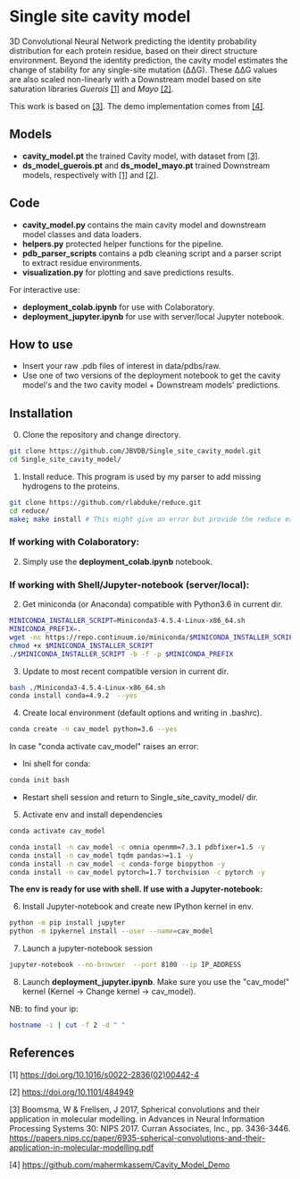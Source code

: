 # Single site cavity model

3D Convolutional Neural Network predicting the identity probability distribution for each protein residue, based on their direct structure environment.
Beyond the identity prediction, the cavity model estimates the change of stability for any single-site mutation (&#x0394;&#x0394;G). These &#x0394;&#x0394;G values are also scaled non-linearly with a Downstream model based on site saturation libraries *Guerois* [[1]](#1) and *Mayo* [[2]](#2).

This work is based on [[3]](#3). The demo implementation comes from [[4]](#4).

## Models
- **cavity_model.pt** the trained Cavity model, with dataset from [[3]](#3).
- **ds_model_guerois.pt** and **ds_model_mayo.pt** trained Downstream models, respectively with [[1]](#1) and [[2]](#2).

## Code

- **cavity_model.py** contains the main cavity model and downstream model classes and data loaders.
- **helpers.py** protected helper functions for the pipeline.
- **pdb_parser_scripts** contains a pdb cleaning script and a parser script to extract residue environments.
- **visualization.py** for plotting and save predictions results.

For interactive use:
- **deployment_colab.ipynb** for use with Colaboratory.
- **deployment_jupyter.ipynb** for use with server/local Jupyter notebook.

## How to use
- Insert your raw .pdb files of interest in data/pdbs/raw.
- Use one of two versions of the deployment notebook to get the cavity model's and the two cavity model + Downstream models' predictions.

## Installation

0. Clone the repository and change directory.

```bash
git clone https://github.com/JBVDB/Single_site_cavity_model.git
cd Single_site_cavity_model/
```

1. Install reduce. This program is used by my parser to add missing hydrogens to the proteins.

```bash
git clone https://github.com/rlabduke/reduce.git
cd reduce/
make; make install # This might give an error but provide the reduce executable in this directory
```

### If working with Colaboratory:

2. Simply use the **deployment_colab.ipynb** notebook.

### If working with Shell/Jupyter-notebook (server/local):

2. Get miniconda (or Anaconda) compatible with Python3.6 in current dir.

```bash
MINICONDA_INSTALLER_SCRIPT=Miniconda3-4.5.4-Linux-x86_64.sh
MINICONDA_PREFIX=.
wget -nc https://repo.continuum.io/miniconda/$MINICONDA_INSTALLER_SCRIPT
chmod +x $MINICONDA_INSTALLER_SCRIPT
./$MINICONDA_INSTALLER_SCRIPT -b -f -p $MINICONDA_PREFIX
```

3. Update to most recent compatible version in current dir.

```bash
bash ./Miniconda3-4.5.4-Linux-x86_64.sh
conda install conda=4.9.2  --yes
```

4. Create local environment (default options and writing in .bashrc).

```bash
conda create -n cav_model python=3.6 --yes
```
In case "conda activate cav_model" raises an error:

  - Ini shell for conda:

  ```bash
  conda init bash
  ```

  - Restart shell session and return to Single_site_cavity_model/ dir.

5. Activate env and install dependencies

```bash
conda activate cav_model

conda install -n cav_model -c omnia openmm=7.3.1 pdbfixer=1.5 -y
conda install -n cav_model tqdm pandas>=1.1 -y
conda install -n cav_model -c conda-forge biopython -y
conda install -n cav_model pytorch=1.7 torchvision -c pytorch -y
```

**The env is ready for use with shell. If use with a Jupyter-notebook:**

6. Install Jupyter-notebook and create new IPython kernel in env.

```bash
python -m pip install jupyter
python -m ipykernel install --user --name=cav_model
```

7. Launch a jupyter-notebook session

```bash
jupyter-notebook --no-browser  --port 8100 --ip IP_ADDRESS
```
8. Launch **deployment_jupyter.ipynb**. Make sure you use the "cav_model" kernel (Kernel -> Change kernel -> cav_model).

NB: to find your ip:

```bash
hostname -i | cut -f 2 -d " "
```

## References

<a id="1">[1]</a> 
https://doi.org/10.1016/s0022-2836(02)00442-4
   
<a id="2">[2]</a>
https://doi.org/10.1101/484949

<a id="3">[3]</a> 
Boomsma, W & Frellsen, J 2017, Spherical convolutions and their application in molecular modelling. in Advances in Neural Information Processing Systems 30: NIPS 2017. Curran Associates, Inc., pp. 3436-3446. <https://papers.nips.cc/paper/6935-spherical-convolutions-and-their-application-in-molecular-modelling.pdf>

<a id="4">[4]</a> 
https://github.com/mahermkassem/Cavity_Model_Demo
